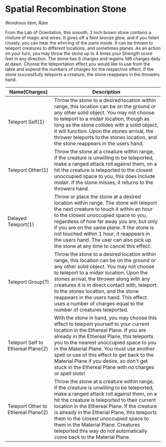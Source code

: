 # Spatial Recombination Stone

*Wondrous Item, Rare*

From the Lab of Orientation, this smooth, 2 inch brown stone contains a mixture of magic and wires. It gives off a faint bronze glow, and if you listen closely, you can hear the whirring of the parts inside. It can be thrown to teleport creatures to different locations, and sometimes planes. As an action on your turn, you may throw the stone up to 4 times your Strength score feet in any direction. The stone has 6 charges and regains 1d6 charges daily at dawn. Choose the teleportation effect you would like to use from the table and expend the numbers of charges for the respective effect. If the stone successfully teleports a creature, the stone reappears in the throwers hand.

| Name(Charges) | Description |
|---------------|-------------|
| Teleport Self(1) | Throw the stone to a desired location within range, this location can be on the ground or any other solid object. You may not choose to teleport to a midair location, though as long as the stone collides with a solid object, it will function. Upon the stones arrival, the thrower teleports to the stones location, and the stone reappears in the users hand. |
| Teleport Other(1) | Throw the stone at a creature within range, if the creature is unwilling to be teleported, make a ranged attack roll against them, on a hit the creature is teleported to the closest unoccupied space to you, this does include midair. If the stone misses, it returns to the throwers hand. |
| Delayed Teleport(1) | Throw or place the stone at a desired location within range. The stone will teleport the next creature to touch it within an hour to the closest unoccupied space to you, regardless of how far away you are, but only if you are on the same plane. If the stone is not touched within 1 hour, it reappears in the users hand. The user can also pick up the stone at any time to cancel this effect. |
| Teleport Group(?) | Throw the stone to a desired location within range, this location can be on the ground or any other solid object. You may not choose to teleport to a midair location. Upon the stones arrival, the thrower along with any creatures it is in direct contact with, teleport to the stones location, and the stone reappears in the users hand. This effect uses a number of charges equal to the number of creatures teleported. |
| Teleport Self to Ethereal Plane(2) | With the stone in hand, you may choose this effect to teleport yourself to your current location in the Ethereal Plane. If you are already in the Ethereal Plane, this teleports you to the nearest unoccupied space to you in the Material Plane. You must use another spell or use of this effect to get back to the Material Plane if you desire, so don't get stuck in the Ethereal Plane with no charges or spell slots! |
| Teleport Other to Ethereal Plane(2) | Throw the stone at a creature within range, if the creature is unwilling to be teleported, make a ranged attack roll against them, on a hit the creature is teleported to their current location in the Ethereal Plane. If the creature is already in the Etherial Plane, this teleports them to the closest unoccupied space to them in the Material Plane. Creatures teleported this way do *not* automatically come back to the Material Plane. |
